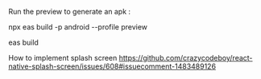 Run the preview to generate an apk : 

npx eas build -p android --profile preview

eas build

How to implement splash screen 
https://github.com/crazycodeboy/react-native-splash-screen/issues/608#issuecomment-1483489126